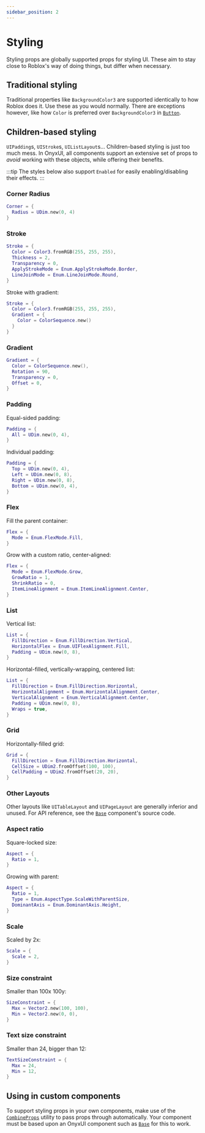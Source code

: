 ```yaml
---
sidebar_position: 2
---
```


# Styling

Styling props are globally supported props for styling UI. These aim to stay close to Roblox's way of doing things, but differ when necessary.

## Traditional styling

Traditional properties like `BackgroundColor3` are supported identically to how Roblox does it. Use these as you would normally. There are exceptions however, like how `Color` is preferred over `BackgroundColor3` in [`Button`](/api/Button).

## Children-based styling

`UIPadding`s, `UIStroke`s, `UIListLayout`s... Children-based styling is just too much mess. In OnyxUI, all components support an extensive set of props to *avoid* working with these objects, while offering their benefits.

:::tip
  The styles below also support `Enabled` for easily enabling/disabling their effects.
:::

### Corner Radius

```lua
Corner = {
  Radius = UDim.new(0, 4)
}
```

### Stroke

```lua
Stroke = {
  Color = Color3.fromRGB(255, 255, 255),
  Thickness = 2,
  Transparency = 0,
  ApplyStrokeMode = Enum.ApplyStrokeMode.Border,
  LineJoinMode = Enum.LineJoinMode.Round,
}
```

Stroke with gradient:

```lua
Stroke = {
  Color = Color3.fromRGB(255, 255, 255),
  Gradient = {
    Color = ColorSequence.new()
  }
}
```

### Gradient

```lua
Gradient = {
  Color = ColorSequence.new(),
  Rotation = 90,
  Transparency = 0,
  Offset = 0,
}
```

### Padding

Equal-sided padding:

```lua
Padding = {
  All = UDim.new(0, 4),
}
```

Individual padding:

```lua
Padding = {
  Top = UDim.new(0, 4),
  Left = UDim.new(0, 8),
  Right = UDim.new(0, 8),
  Bottom = UDim.new(0, 4),
}
```

### Flex

Fill the parent container:

```lua
Flex = {
  Mode = Enum.FlexMode.Fill,
}
```

Grow with a custom ratio, center-aligned:

```lua
Flex = {
  Mode = Enum.FlexMode.Grow,
  GrowRatio = 1,
  ShrinkRatio = 0,
  ItemLineAlignment = Enum.ItemLineAlignment.Center,
}
```

### List

Vertical list:

```lua
List = {
  FillDirection = Enum.FillDirection.Vertical,
  HorizontalFlex = Enum.UIFlexAlignment.Fill,
  Padding = UDim.new(0, 8),
}
```

Horizontal-filled, vertically-wrapping, centered list:

```lua
List = {
  FillDirection = Enum.FillDirection.Horizontal,
  HorizontalAlignment = Enum.HorizontalAlignment.Center,
  VerticalAlignment = Enum.VerticalAlignment.Center,
  Padding = UDim.new(0, 8),
  Wraps = true,
}
```

### Grid

Horizontally-filled grid:

```lua
Grid = {
  FillDirection = Enum.FillDirection.Horizontal,
  CellSize = UDim2.fromOffset(100, 100),
  CellPadding = UDim2.fromOffset(20, 20),
}
```

### Other Layouts

Other layouts like `UITableLayout` and `UIPageLayout` are generally inferior and unused. For API reference, see the [`Base`](/api/Base) component's source code.

### Aspect ratio

Square-locked size:

```lua
Aspect = {
  Ratio = 1,
}
```

Growing with parent:

```lua
Aspect = {
  Ratio = 1,
  Type = Enum.AspectType.ScaleWithParentSize,
  DominantAxis = Enum.DominantAxis.Height,
}
```

### Scale

Scaled by 2x:

```lua
Scale = {
  Scale = 2,
}
```

### Size constraint

Smaller than 100x 100y:

```lua
SizeConstraint = {
  Max = Vector2.new(100, 100),
  Min = Vector2.new(0, 0),
}
```

### Text size constraint

Smaller than 24, bigger than 12:

```lua
TextSizeConstraint = {
  Max = 24,
  Min = 12,
}
```

## Using in custom components

To support styling props in your own components, make use of the [`CombineProps`](/docs/utilities#combineprops) utility to pass props through automatically. Your component must be based upon an OnyxUI component such as [`Base`](/api/Base) for this to work.